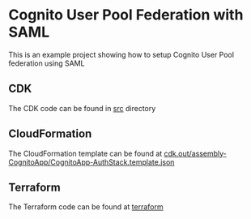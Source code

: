 # Cognito User Pool Federation with SAML

This is an example project showing how to setup Cognito User Pool federation using SAML

## CDK

The CDK code can be found in [src](./src) directory

## CloudFormation

The CloudFormation template can be found at [cdk.out/assembly-CognitoApp/CognitoApp-AuthStack.template.json](cdk.out/assembly-CognitoApp/CognitoApp-AuthStack.template.json)


## Terraform

The Terraform code can be found at [terraform](./terraform)

